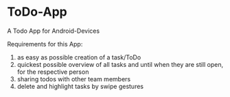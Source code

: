 # ToDo-App
A Todo App for Android-Devices


Requirements for this App:

1. as easy as possible creation of a task/ToDo
2. quickest possible overview of all tasks and until when they are still open, for the respective person
3. sharing todos with other team members
4. delete and highlight tasks by swipe gestures
